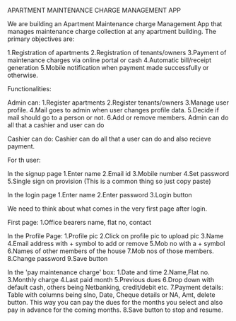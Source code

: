 APARTMENT MAINTENANCE CHARGE MANAGEMENT APP

We are building an Apartment Maintenance charge Management App that manages maintenance charge collection at any apartment building. The primary objectives are:

1.Registration of apartments
2.Registration of tenants/owners
3.Payment of maintenance charges via online portal or cash
4.Automatic bill/receipt generation
5.Mobile notification when payment made successfully or otherwise.

Functionalities:

Admin can:
1.Register apartments
2.Register tenants/owners
3.Manage user profile.
4.Mail goes to admin when user changes profile data.
5.Decide if mail should go to a person or not.
6.Add or remove members.
Admin can do all that a cashier and user can do

Cashier can do:
Cashier can do all that a user can do and also recieve payment.

For th user:

In the signup page
1.Enter name
2.Email id
3.Mobile number
4.Set password
5.Single sign on provision 
(This is a common thing so just copy paste)

In the login page
1.Enter name 
2.Enter password
3.Login button

We need to think about what comes in the very first page after login.

First page:
1.Office bearers name, flat no, contact





In the Profile Page:
1.Profile pic
2.Click on profile pic to upload pic
3.Name
4.Email address with + symbol to add or remove
5.Mob no with a + symbol
6.Names of other members of the house
7.Mob nos of those members.
8.Change password
9.Save button

In the 'pay maintenance charge' box:
1.Date and time
2.Name,Flat no.
3.Monthly charge
4.Last paid month
5.Previous dues
6.Drop down with default cash, others being Netbanking, credit/debit etc.
7.Payment details: Table with columns being slno, Date, Cheque details or NA, Amt, delete button. This way you can pay the dues for the months you select and also pay in advance for the coming months.
8.Save button to stop and resume.





